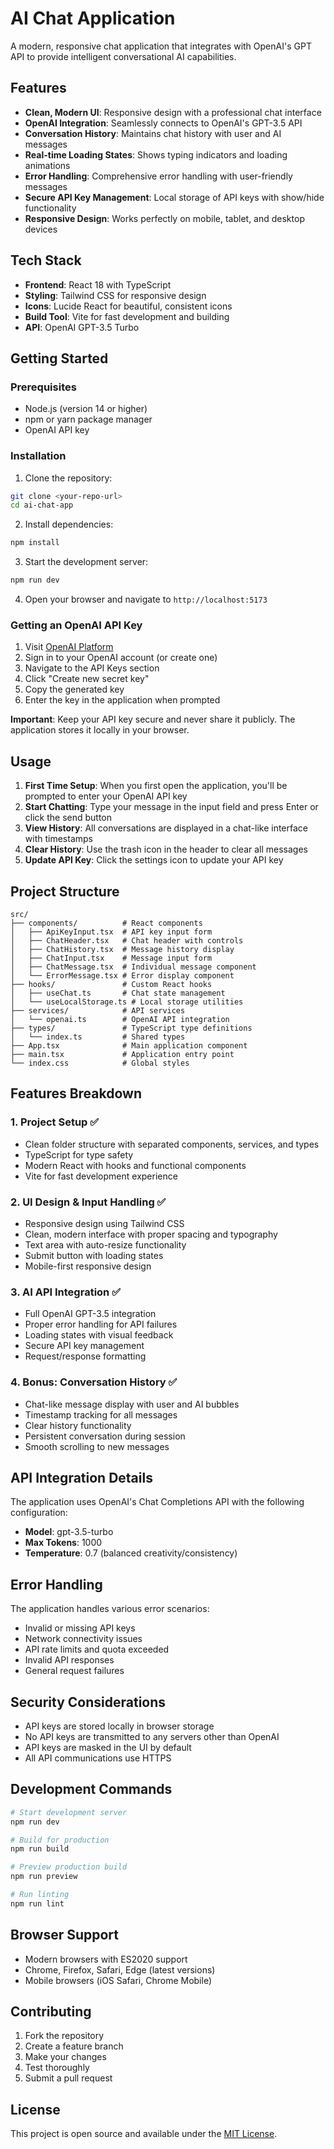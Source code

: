 # AI Chat Application

A modern, responsive chat application that integrates with OpenAI's GPT API to provide intelligent conversational AI capabilities.

## Features

- **Clean, Modern UI**: Responsive design with a professional chat interface
- **OpenAI Integration**: Seamlessly connects to OpenAI's GPT-3.5 API
- **Conversation History**: Maintains chat history with user and AI messages
- **Real-time Loading States**: Shows typing indicators and loading animations
- **Error Handling**: Comprehensive error handling with user-friendly messages
- **Secure API Key Management**: Local storage of API keys with show/hide functionality
- **Responsive Design**: Works perfectly on mobile, tablet, and desktop devices

## Tech Stack

- **Frontend**: React 18 with TypeScript
- **Styling**: Tailwind CSS for responsive design
- **Icons**: Lucide React for beautiful, consistent icons
- **Build Tool**: Vite for fast development and building
- **API**: OpenAI GPT-3.5 Turbo

## Getting Started

### Prerequisites

- Node.js (version 14 or higher)
- npm or yarn package manager
- OpenAI API key

### Installation

1. Clone the repository:
```bash
git clone <your-repo-url>
cd ai-chat-app
```

2. Install dependencies:
```bash
npm install
```

3. Start the development server:
```bash
npm run dev
```

4. Open your browser and navigate to `http://localhost:5173`

### Getting an OpenAI API Key

1. Visit [OpenAI Platform](https://platform.openai.com/api-keys)
2. Sign in to your OpenAI account (or create one)
3. Navigate to the API Keys section
4. Click "Create new secret key"
5. Copy the generated key
6. Enter the key in the application when prompted

**Important**: Keep your API key secure and never share it publicly. The application stores it locally in your browser.

## Usage

1. **First Time Setup**: When you first open the application, you'll be prompted to enter your OpenAI API key
2. **Start Chatting**: Type your message in the input field and press Enter or click the send button
3. **View History**: All conversations are displayed in a chat-like interface with timestamps
4. **Clear History**: Use the trash icon in the header to clear all messages
5. **Update API Key**: Click the settings icon to update your API key

## Project Structure

```
src/
├── components/          # React components
│   ├── ApiKeyInput.tsx  # API key input form
│   ├── ChatHeader.tsx   # Chat header with controls
│   ├── ChatHistory.tsx  # Message history display
│   ├── ChatInput.tsx    # Message input form
│   ├── ChatMessage.tsx  # Individual message component
│   └── ErrorMessage.tsx # Error display component
├── hooks/               # Custom React hooks
│   ├── useChat.ts       # Chat state management
│   └── useLocalStorage.ts # Local storage utilities
├── services/            # API services
│   └── openai.ts        # OpenAI API integration
├── types/               # TypeScript type definitions
│   └── index.ts         # Shared types
├── App.tsx              # Main application component
├── main.tsx             # Application entry point
└── index.css            # Global styles
```

## Features Breakdown

### 1. Project Setup ✅
- Clean folder structure with separated components, services, and types
- TypeScript for type safety
- Modern React with hooks and functional components
- Vite for fast development experience

### 2. UI Design & Input Handling ✅
- Responsive design using Tailwind CSS
- Clean, modern interface with proper spacing and typography
- Text area with auto-resize functionality
- Submit button with loading states
- Mobile-first responsive design

### 3. AI API Integration ✅
- Full OpenAI GPT-3.5 integration
- Proper error handling for API failures
- Loading states with visual feedback
- Secure API key management
- Request/response formatting

### 4. Bonus: Conversation History ✅
- Chat-like message display with user and AI bubbles
- Timestamp tracking for all messages
- Clear history functionality
- Persistent conversation during session
- Smooth scrolling to new messages

## API Integration Details

The application uses OpenAI's Chat Completions API with the following configuration:
- **Model**: gpt-3.5-turbo
- **Max Tokens**: 1000
- **Temperature**: 0.7 (balanced creativity/consistency)

## Error Handling

The application handles various error scenarios:
- Invalid or missing API keys
- Network connectivity issues
- API rate limits and quota exceeded
- Invalid API responses
- General request failures

## Security Considerations

- API keys are stored locally in browser storage
- No API keys are transmitted to any servers other than OpenAI
- API keys are masked in the UI by default
- All API communications use HTTPS

## Development Commands

```bash
# Start development server
npm run dev

# Build for production
npm run build

# Preview production build
npm run preview

# Run linting
npm run lint
```

## Browser Support

- Modern browsers with ES2020 support
- Chrome, Firefox, Safari, Edge (latest versions)
- Mobile browsers (iOS Safari, Chrome Mobile)

## Contributing

1. Fork the repository
2. Create a feature branch
3. Make your changes
4. Test thoroughly
5. Submit a pull request

## License

This project is open source and available under the [MIT License](LICENSE).